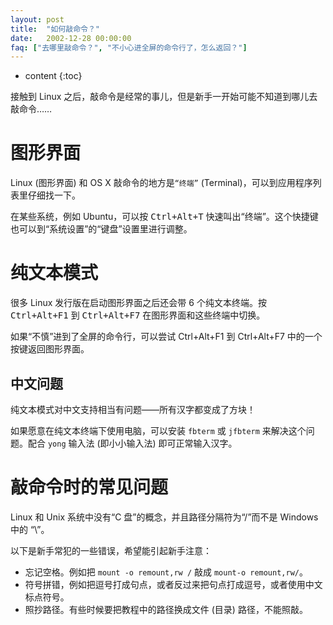 ```yaml
---
layout: post
title:  "如何敲命令？"
date:   2002-12-28 00:00:00
faq: ["去哪里敲命令？", "不小心进全屏的命令行了，怎么返回？"]
---
```

* content
{:toc}

接触到 Linux 之后，敲命令是经常的事儿，但是新手一开始可能不知道到哪儿去敲命令……

# 图形界面

Linux (图形界面) 和 OS X 敲命令的地方是`“终端”` (Terminal)，可以到应用程序列表里仔细找一下。

在某些系统，例如 Ubuntu，可以按 <kbd>Ctrl+Alt+T</kbd> 快速叫出“终端”。这个快捷键也可以到“系统设置”的“键盘”设置里进行调整。

# 纯文本模式

很多 Linux 发行版在启动图形界面之后还会带 6 个纯文本终端。按 <kbd>Ctrl+Alt+F1</kbd> 到 <kbd>Ctrl+Alt+F7</kbd> 在图形界面和这些终端中切换。

如果“不慎”进到了全屏的命令行，可以尝试 Ctrl+Alt+F1 到 Ctrl+Alt+F7 中的一个按键返回图形界面。

## 中文问题

纯文本模式对中文支持相当有问题——所有汉字都变成了方块！

如果愿意在纯文本终端下使用电脑，可以安装 `fbterm` 或 `jfbterm` 来解决这个问题。配合 `yong` 输入法 (即小小输入法) 即可正常输入汉字。

# 敲命令时的常见问题

Linux 和 Unix 系统中没有“C 盘”的概念，并且路径分隔符为“/”而不是 Windows 中的 “\”。

以下是新手常犯的一些错误，希望能引起新手注意：

* 忘记空格。例如把 `mount -o remount,rw /` 敲成 `mount-o remount,rw/`。
* 符号拼错，例如把逗号打成句点，或者反过来把句点打成逗号，或者使用中文标点符号。
* 照抄路径。有些时候要把教程中的路径换成文件 (目录) 路径，不能照敲。

